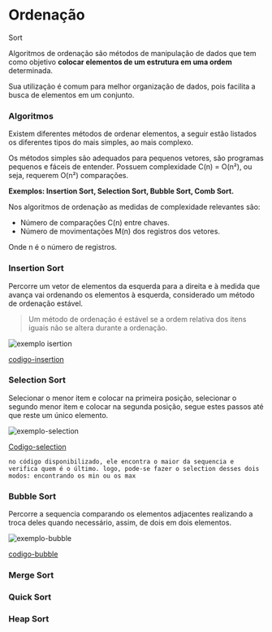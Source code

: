# Ordenação
Sort

Algoritmos de ordenação são métodos de manipulação de dados que tem como objetivo **colocar elementos de um estrutura em uma ordem** determinada.

Sua utilização é comum para melhor organização de dados, pois facilita a busca de elementos em um conjunto.

### Algoritmos
Existem diferentes métodos de ordenar elementos, a seguir estão listados os diferentes tipos do mais simples, ao mais complexo.

Os métodos simples são adequados para pequenos vetores, são programas pequenos e fáceis de entender. Possuem complexidade C(n) = O(n²), ou seja, requerem O(n²) comparações. 

**Exemplos: Insertion Sort, Selection Sort, Bubble Sort, Comb Sort.**

Nos algoritmos de ordenação as medidas de complexidade relevantes são:

- Número de comparações C(n) entre chaves.
- Número de movimentações M(n) dos registros dos vetores.

Onde n é o número de registros.

### Insertion Sort
Percorre um vetor de elementos da esquerda para a direita e à medida que avança vai ordenando os elementos à esquerda, considerado um método de ordenação estável.

> Um método de ordenação é estável se a ordem relativa dos itens iguais não se altera durante a ordenação.

![exemplo isertion](https://miro.medium.com/v2/resize:fit:1012/1*JP-wURjwf4k23U2G3GNQDw.gif)

[codigo-insertion](/ordenacao-sort/InsertionSort.c)

### Selection Sort
Selecionar o menor item e colocar na primeira posição, selecionar o segundo menor item e colocar na segunda posição, segue estes passos até que reste um único elemento.

![exemplo-selection](https://miro.medium.com/v2/resize:fit:828/1*5WXRN62ddiM_Gcf4GDdCZg.gif)

[Codigo-selection](/ordenacao-sort/SelectionSort.c)

```no código disponibilizado, ele encontra o maior da sequencia e verifica quem é o último. logo, pode-se fazer o selection desses dois modos: encontrando os min ou os max```

### Bubble Sort
Percorre a sequencia comparando os elementos adjacentes realizando a troca deles quando necessário, assim, de dois em dois elementos.

![exemplo-bubble](https://miro.medium.com/v2/resize:fit:640/1*7seGXJi3te9beNfpAvFXEQ.gif)

[codigo-bubble](/ordenacao-sort/BubbleSort.c)

### Merge Sort

### Quick Sort

### Heap Sort
